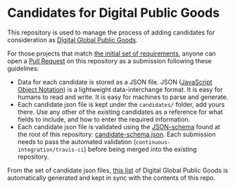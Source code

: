 # Candidates for Digital Public Goods

This repository is used to manage the process of adding candidates for consideration as [Digital Global Public Goods](https://digitalpublicgoods.net/public-goods/). 

For those projects that match [the initial set of requirements](https://digitalpublicgoods.net/public-goods/), anyone can open a [Pull Request](https://github.com/unicef/publicgoods-candidates/pulls) on this repository as a submission following these guidelines:
- Data for each candidate is stored as a JSON file. JSON ([JavaScript Object Notation](https://www.json.org)) is a lightweight data-interchange format. It is easy for humans to read and write. It is easy for machines to parse and generate.
- Each candidate json file is kept under the `candidates/` folder, add yours there. Use any other of the existing candidates as a reference for what fields to include, and how to enter the required information.
- Each candidate json file is validated using the [JSON-schema](https://json-schema.org) found at the root of this repository: [candidate-schema.json](candidate-schema.json). Each submission needs to pass the automated validation (`continuous-integration/travis-ci`) before being merged into the existing repository.

From the set of candidate json files, [this list](https://digitalpublicgoods.net/candidate/) of Digital Global Public Goods is automatically generated and kept in sync with the contents of this repo.
